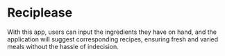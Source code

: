 # Reciplease
With this app, users can input the ingredients they have on hand, and the application will suggest corresponding recipes, ensuring fresh and varied meals without the hassle of indecision.
